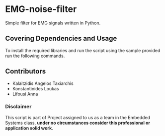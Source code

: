 # EMG-noise-filter
Simple filter for EMG signals written in Python.

## Covering Dependencies and Usage
To install the required libraries and run the script using the sample provided run the following commands.

## Contributors 
- Kalaitzidis Angelos Taxiarchis
- Konstantinides Loukas
- Lifousi Anna 

### Disclaimer
This script is part of Project assigned to us as a team in the Embedded Systems class, **under no circumstances consider this professional or application solid work**. 
